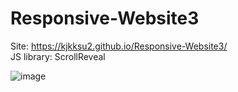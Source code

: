 # Responsive-Website3

Site: https://kjkksu2.github.io/Responsive-Website3/  
JS library: ScrollReveal

![image](https://user-images.githubusercontent.com/80094949/133991762-30e238ae-34a5-4753-92cb-7af3ab3922f3.png)
